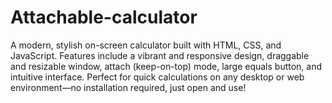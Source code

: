 # Attachable-calculator
A modern, stylish on-screen calculator built with HTML, CSS, and JavaScript.   Features include a vibrant and responsive design, draggable and resizable window, attach (keep-on-top) mode, large equals button, and intuitive interface.   Perfect for quick calculations on any desktop or web environment—no installation required, just open and use!
